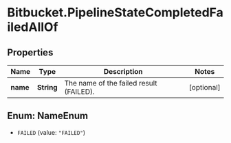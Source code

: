 # Bitbucket.PipelineStateCompletedFailedAllOf

## Properties

Name | Type | Description | Notes
------------ | ------------- | ------------- | -------------
**name** | **String** | The name of the failed result (FAILED). | [optional] 



## Enum: NameEnum


* `FAILED` (value: `"FAILED"`)




